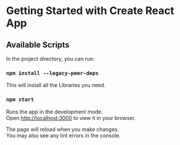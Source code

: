 # Getting Started with Create React App

## Available Scripts

In the project directory, you can run:

### `npm install --legacy-peer-deps`

This will install all the Libraries you need.

### `npm start`

Runs the app in the development mode.\
Open [http://localhost:3000](http://localhost:3000) to view it in your browser.

The page will reload when you make changes.\
You may also see any lint errors in the console.


